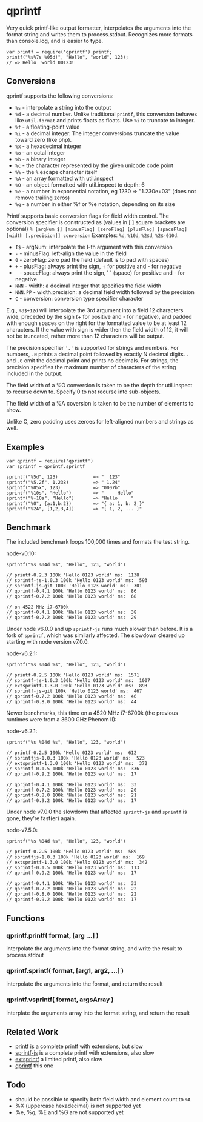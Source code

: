 qprintf
=======

Very quick printf-like output formatter, interpolates the arguments into the
format string and writes them to process.stdout. Recognizes more formats than
console.log, and is easier to type.

    var printf = require('qprintf').printf;
    printf("%s%7s %05d!", "Hello", "world", 123);
    // => Hello  world 00123!

## Conversions

qprintf supports the following conversions:

- `%s` - interpolate a string into the output
- `%d` - a decimal number.  Unlike traditional `printf`, this conversion behaves
like `util.format` and prints floats as floats.  Use `%i` to truncate to integer.
- `%f` - a floating-point value
- `%i` - a decimal integer.  The integer conversions truncate the value toward zero (like php).
- `%x` - a hexadecimal integer
- `%o` - an octal integer
- `%b` - a binary integer
- `%c` - the character represented by the given unicode code point
- `%%` - the `%` escape character itself
- `%A` - an array formatted with util.inspect
- `%O` - an object formatted with util.inspect to depth: 6
- `%e` - a number in exponential notation, eg 1230 => "1.230e+03" (does not remove trailing zeros)
- `%g` - a number in either %f or %e notation, depending on its size

Printf supports basic conversion flags for field width control.
The conversion specifier is constructed as (values in [ ] square brackets are optional)
`% [argNum $] [minusFlag] [zeroFlag] [plusFlag] [spaceFlag] [width [.precision]] conversion`
Examples: `%d`, `%10d`, `%2$d`, `%2$-010d`.

- `I$` - argNum: interpolate the I-th argument with this conversion
- `-` - minusFlag: left-align the value in the field
- `0` - zeroFlag: zero pad the field (default is to pad with spaces)
- `+` - plusFlag: always print the sign, + for positive and - for negative
- ` ` - spaceFlag: always print the sign, ' ' (space) for positive and - for negative
- `NNN` - width: a decimal integer that specifies the field width
- `NNN.PP` - width.precision: a decimal field width followed by the precision
- `C` - conversion: conversion type specifier character

E.g., `%3$+12d` will interpolate the 3rd argument into a field 12 characters wide,
preceded by the sign (+ for positive and - for negative), and padded with enough
spaces on the right for the formatted value to be at least 12 characters.  If the
value with sign is wider then the field width of 12, it will not be truncated,
rather more than 12 characters will be output.

The precision specifier `'.'` is supported for strings and numbers.  For numbers,
`.N` prints a decimal point followed by exactly N decimal digits.  `.` and `.0`
omit the decimal point and prints no decimals.  For strings, the precision
specifies the maximum number of characters of the string included in the output.

The field width of a %O conversion is taken to be the depth for util.inspect
to recurse down to.  Specify 0 to not recurse into sub-objects.

The field width of a %A coversion is taken to be the number of elements to
show.

Unlike C, zero padding uses zeroes for left-aligned numbers and strings as well.


## Examples

    var qprintf = require('qprintf')
    var sprintf = qprintf.sprintf

    sprintf("%5d", 123)             => "  123"
    sprintf("%5.2f", 1.238)         => " 1.24"
    sprintf("%05x", 123)            => "0007b"
    sprintf("%10s", "Hello")        => "     Hello"
    sprintf("%-10s", "Hello")       => "Hello     "
    sprintf("%O", {a:1,b:2})        => "{ a: 1, b: 2 }"
    sprintf("%2A", [1,2,3,4])       => "[ 1, 2, ... ]"


## Benchmark

The included benchmark loops 100,000 times and formats the test string.

node-v0.10:

    sprintf("%s %04d %s", "Hello", 123, "world")

    // printf-0.2.3 100k 'Hello 0123 world' ms:  1138
    // sprintf-js-1.0.3 100k 'Hello 0123 world' ms:  593
    // sprintf-js-git 100k 'Hello 0123 world' ms:  301
    // qprintf-0.4.1 100k 'Hello 0123 world' ms:  86
    // qprintf-0.7.2 100k 'Hello 0123 world' ms:  68
    
    // on 4522 MHz i7-6700k
    // qprintf-0.4.1 100k 'Hello 0123 world' ms:  38
    // qprintf-0.7.2 100k 'Hello 0123 world' ms:  29

Under node v6.0.0 and up `sprintf-js` runs much slower than before.
It is a fork of `sprintf`, which was similarly affected.  The slowdown
cleared up starting with node version v7.0.0.

node-v6.2.1:

    sprintf("%s %04d %s", "Hello", 123, "world")

    // printf-0.2.5 100k 'Hello 0123 world' ms:  1571
    // sprintf-js-1.0.3 100k 'Hello 0123 world' ms:  1007
    // extsprintf-1.3.0 100k 'Hello 0123 world' ms:  893
    // sprintf-js-git 100k 'Hello 0123 world' ms:  467
    // qprintf-0.7.2 100k 'Hello 0123 world' ms:  46
    // qprintf-0.8.0 100k 'Hello 0123 world' ms:  44
    
Newer benchmarks, this time on a 4520 MHz i7-6700k (the previous runtimes were from a
3600 GHz Phenom II):

node-v6.2.1:

    sprintf("%s %04d %s", "Hello", 123, "world")

    // printf-0.2.5 100k 'Hello 0123 world' ms:  612
    // sprintfjs-1.0.3 100k 'Hello 0123 world' ms:  523
    // extsprintf-1.3.0 100k 'Hello 0123 world' ms:  372
    // sprintf-0.1.5 100k 'Hello 0123 world' ms:  336
    // qprintf-0.9.2 100k 'Hello 0123 world' ms:  17

    // qprintf-0.4.1 100k 'Hello 0123 world' ms:  33
    // qprintf-0.7.2 100k 'Hello 0123 world' ms:  20
    // qprintf-0.8.0 100k 'Hello 0123 world' ms:  21
    // qprintf-0.9.2 100k 'Hello 0123 world' ms:  17

Under node v7.0.0 the slowdown that affected `sprintf-js` and `sprintf` is gone,
they're fast(er) again.

node-v7.5.0:

    sprintf("%s %04d %s", "Hello", 123, "world")

    // printf-0.2.5 100k 'Hello 0123 world' ms:  589
    // sprintfjs-1.0.3 100k 'Hello 0123 world' ms:  169
    // extsprintf-1.3.0 100k 'Hello 0123 world' ms:  342
    // sprintf-0.1.5 100k 'Hello 0123 world' ms:  113
    // qprintf-0.9.2 100k 'Hello 0123 world' ms:  17

    // qprintf-0.4.1 100k 'Hello 0123 world' ms:  33
    // qprintf-0.7.2 100k 'Hello 0123 world' ms:  22
    // qprintf-0.8.0 100k 'Hello 0123 world' ms:  22
    // qprintf-0.9.2 100k 'Hello 0123 world' ms:  17


## Functions

### qprintf.printf( format, [arg ...] )

interpolate the arguments into the format string, and write the result to
process.stdout

### qprintf.sprintf( format, [arg1, arg2, ...] )

interpolate the arguments into the format, and return the result

### qprintf.vsprintf( format, argsArray )

interplate the arguments array into the format string, and return the result


## Related Work

- [printf](https://npmjs.org/package/printf) is a complete printf with extensions, but slow
- [sprintf-js](https://npmjs.org/package/sprintf-js) is a complete printf with extensions, also slow
- [extsprintf](https://npmjs.org/package/extsprintf) a limited printf, also slow
- [qprintf](https://github.com/andrasq/node-qprintf) this one


## Todo

- should be possible to specify both field width and element count to `%A`
- %X (uppercase hexadecimal) is not supported yet
- %e, %g, %E and %G are not supported yet


